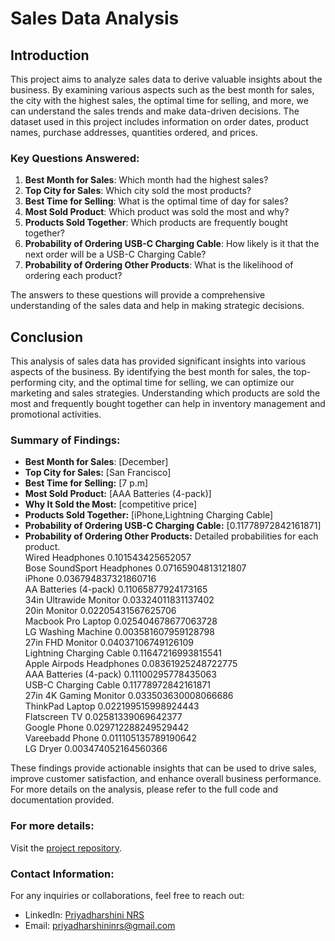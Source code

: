 # Sales Data Analysis

## Introduction

This project aims to analyze sales data to derive valuable insights about the business. By examining various aspects such as the best month for sales, the city with the highest sales, the optimal time for selling, and more, we can understand the sales trends and make data-driven decisions. The dataset used in this project includes information on order dates, product names, purchase addresses, quantities ordered, and prices.

### Key Questions Answered:
1. **Best Month for Sales**: Which month had the highest sales?
2. **Top City for Sales**: Which city sold the most products?
3. **Best Time for Selling**: What is the optimal time of day for sales?
4. **Most Sold Product**: Which product was sold the most and why?
5. **Products Sold Together**: Which products are frequently bought together?
6. **Probability of Ordering USB-C Charging Cable**: How likely is it that the next order will be a USB-C Charging Cable?
7. **Probability of Ordering Other Products**: What is the likelihood of ordering each product?

The answers to these questions will provide a comprehensive understanding of the sales data and help in making strategic decisions.

## Conclusion

This analysis of sales data has provided significant insights into various aspects of the business. By identifying the best month for sales, the top-performing city, and the optimal time for selling, we can optimize our marketing and sales strategies. Understanding which products are sold the most and frequently bought together can help in inventory management and promotional activities.

### Summary of Findings:
- **Best Month for Sales**: [December]
- **Top City for Sales:** [San Francisco]
- **Best Time for Selling:** [7 p.m]
- **Most Sold Product:** [AAA Batteries (4-pack)]
- **Why It Sold the Most:** [competitive price]
- **Products Sold Together:** [iPhone,Lightning Charging Cable]
- **Probability of Ordering USB-C Charging Cable:** [0.11778972842161871]
- **Probability of Ordering Other Products:**
 Detailed probabilities for each product.  
Wired Headphones 0.101543425652057  
Bose SoundSport Headphones 0.07165904813121807  
iPhone 0.036794837321860716  
AA Batteries (4-pack) 0.11065877924173165  
34in Ultrawide Monitor 0.03324011831137402  
20in Monitor 0.02205431567625706  
Macbook Pro Laptop 0.025404678677063728  
LG Washing Machine 0.003581607959128798  
27in FHD Monitor 0.04037106749126109  
Lightning Charging Cable 0.11647216993815541  
Apple Airpods Headphones 0.08361925248722775  
AAA Batteries (4-pack) 0.11100295778435063  
USB-C Charging Cable 0.11778972842161871  
27in 4K Gaming Monitor 0.033503630008066686  
ThinkPad Laptop 0.022199515998924443  
Flatscreen TV 0.02581339069642377  
Google Phone 0.029712288249529442  
Vareebadd Phone 0.011105135789190642  
LG Dryer 0.003474052164560366  
  
These findings provide actionable insights that can be used to drive sales, improve customer satisfaction, and enhance overall business performance.
For more details on the analysis, please refer to the full code and documentation provided.

### For more details:

Visit the [project repository](https://github.com/prizbot/Pantechelearning-internship-projects/tree/main/Sale%20data%20analysis%20using%20Pandas).

### Contact Information:

For any inquiries or collaborations, feel free to reach out:
- LinkedIn: [Priyadharshini NRS](https://www.linkedin.com/in/priyadharshininrs)
- Email: [priyadharshininrs@gmail.com](mailto:priyadharshininrs@gmail.com)
